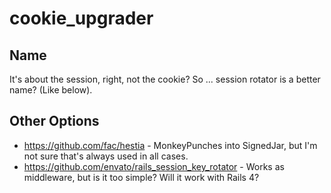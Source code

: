 # cookie_upgrader

## Name

It's about the session, right, not the cookie? So ... session rotator is a better name? (Like below).

## Other Options

- https://github.com/fac/hestia - MonkeyPunches into SignedJar, but I'm not sure that's always used in all cases.
- https://github.com/envato/rails_session_key_rotator - Works as middleware, but is it too simple? Will it work with Rails 4?
